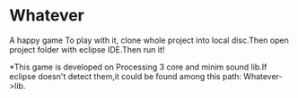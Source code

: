 # Whatever
A happy game
To play with it, clone whole project into local disc.Then open project folder with eclipse IDE.Then run it!

*This game is developed on Processing 3 core and minim sound lib.If eclipse doesn't detect them,it could be found among this path: Whatever->lib.
